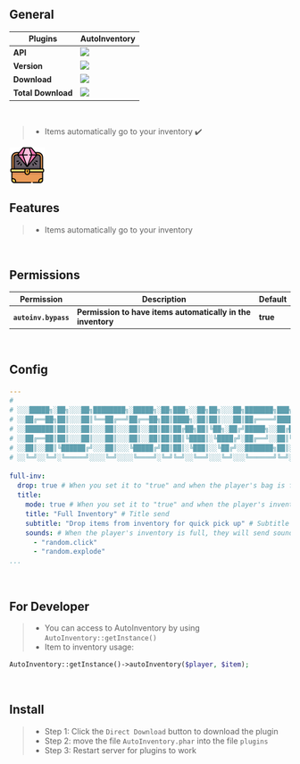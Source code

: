 ## General

| **Plugins** | **AutoInventory** |
| --- | --- |
| **API** | **<a href="https://poggit.pmmp.io/p/AutoInventory"><img src="https://poggit.pmmp.io/shield.api/AutoInventory"></a>** |
| **Version** | **<a href="https://poggit.pmmp.io/p/AutoInventory"><img src="https://poggit.pmmp.io/shield.state/AutoInventory"></a>** |
| **Download** | **<a href="https://poggit.pmmp.io/p/AutoInventory"><img src="https://poggit.pmmp.io/shield.dl/AutoInventory"></a>** |
| **Total Download** | **<a href="https://poggit.pmmp.io/p/AutoInventory"><img src="https://poggit.pmmp.io/shield.dl.total/AutoInventory"></a>** |

<br>

>- Items automatically go to your inventory ✔️
<img src="https://github.com/NoobMCBG/AutoInventory/blob/main/icon.png"/>

<br>

## Features
>- Items automatically go to your inventory

<br>
  
## Permissions
| **Permission** | **Description** | **Default** |
| --- | --- | --- |
| **`autoinv.bypass`** | **Permission to have items automatically in the inventory** | **true** |

<br>

## Config
```yaml
---
#
# ░░░█████╗░██╗░░░██╗████████╗░█████╗░██╗███╗░░██╗██╗░░░██╗███████╗███╗░░██╗████████╗░█████╗░██████╗░██╗░░░██╗
# ░░██╔══██╗██║░░░██║╚══██╔══╝██╔══██╗██║████╗░██║██║░░░██║██╔════╝████╗░██║╚══██╔══╝██╔══██╗██╔══██╗╚██╗░██╔╝
# ░░███████║██║░░░██║░░░██║░░░██║░░██║██║██╔██╗██║╚██╗░██╔╝█████╗░░██╔██╗██║░░░██║░░░██║░░██║██████╔╝░╚████╔╝░
# ░░██╔══██║██║░░░██║░░░██║░░░██║░░██║██║██║╚████║░╚████╔╝░██╔══╝░░██║╚████║░░░██║░░░██║░░██║██╔══██╗░░╚██╔╝░░
# ░░██║░░██║╚██████╔╝░░░██║░░░╚█████╔╝██║██║░╚███║░░╚██╔╝░░███████╗██║░╚███║░░░██║░░░╚█████╔╝██║░░██║░░░██║░░░
# ░░╚═╝░░╚═╝░╚═════╝░░░░╚═╝░░░░╚════╝░╚═╝╚═╝░░╚══╝░░░╚═╝░░░╚══════╝╚═╝░░╚══╝░░░╚═╝░░░░╚════╝░╚═╝░░╚═╝░░░╚═╝░░░

full-inv:
  drop: true # When you set it to "true" and when the player's bag is full, the item will drop to the ground
  title:
    mode: true # When you set it to "true" and when the player's inventory is full, they will send 1 Title
    title: "Full Inventory" # Title send
    subtitle: "Drop items from inventory for quick pick up" # Subtitle send
    sounds: # When the player's inventory is full, they will send sounds
      - "random.click" 
      - "random.explode"
...
```
  
<br>

## For Developer
>- You can access to AutoInventory by using `AutoInventory::getInstance()`
>- Item to inventory usage:
```php
AutoInventory::getInstance()->autoInventory($player, $item);
```

<br>

## Install
>- Step 1: Click the `Direct Download` button to download the plugin
>- Step 2: move the file `AutoInventory.phar` into the file `plugins`
>- Step 3: Restart server for plugins to work
